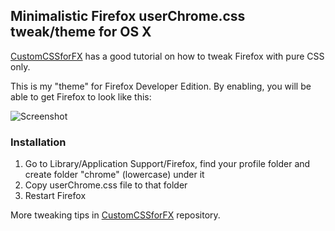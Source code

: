 ## Minimalistic Firefox userChrome.css tweak/theme for OS X

[CustomCSSforFX](https://github.com/Aris-t2/CustomCSSforFx) has a good tutorial on how to tweak Firefox with pure CSS only.

This is my "theme" for Firefox Developer Edition. By enabling, you will be able to get Firefox to look like this:

![Screenshot](https://rolle.wtf/minimalistic-firefox-theme.png "Screenshot")

### Installation

1. Go to Library/Application Support/Firefox, find your profile folder and create folder "chrome" (lowercase) under it
2. Copy userChrome.css file to that folder
3. Restart Firefox

More tweaking tips in [CustomCSSforFX](https://github.com/Aris-t2/CustomCSSforFx) repository.